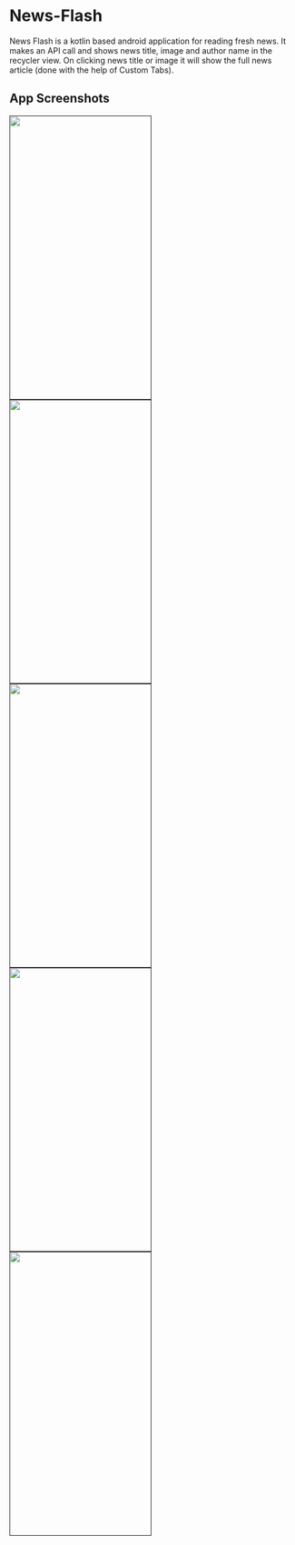 # News-Flash
News Flash is a kotlin based android application for reading fresh news. It makes an API call and shows news title, image and author name in the recycler view. On clicking news title or image it will show the full news article (done with the help of Custom Tabs). 
## App Screenshots
<a href="">
  <img src= "https://user-images.githubusercontent.com/43547408/111210149-e70e8380-85f2-11eb-9fb1-1aead9ace19e.png"
       align="left"
       height="500"
       width="250">
  </a>
  
  <a href="">
  <img src= "https://user-images.githubusercontent.com/43547408/111210723-9b100e80-85f3-11eb-98bc-5d6faa9a3e90.png"
       align="left"
       height="500"
       width="250">
  </a>
  
  <a href="">
  <img src= "https://user-images.githubusercontent.com/43547408/111210732-9d726880-85f3-11eb-8672-029b1982e6c1.png"
       align="left"
       height="500"
       width="250">
  </a>
  
  <a href="">
  <img src= "https://user-images.githubusercontent.com/43547408/111210742-9ea39580-85f3-11eb-916c-bdfd21b7ef63.png"
       align="left"
       height="500"
       width="250">
  </a>
  
  <a href="">
  <img src= "https://user-images.githubusercontent.com/43547408/111210749-a06d5900-85f3-11eb-9656-cd27541a015a.png"
       align="left"
       height="500"
       width="250">
  </a>
